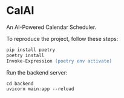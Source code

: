 # CalAI

An AI-Powered Calendar Scheduler.

To reproduce the project, follow these steps:

```ps
pip install poetry
poetry install
Invoke-Expression (poetry env activate)
```

Run the backend server:

```ps
cd backend
uvicorn main:app --reload
```
